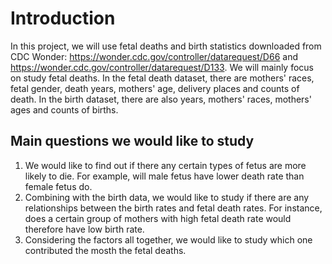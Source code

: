 # Introduction
In this project, we will use fetal deaths and birth statistics downloaded from CDC Wonder: https://wonder.cdc.gov/controller/datarequest/D66 and https://wonder.cdc.gov/controller/datarequest/D133. We will mainly focus on study fetal deaths. In the fetal death dataset, there are mothers' races, fetal gender, death years, mothers' age, delivery places and counts of death. In the birth dataset, there are also years, mothers' races, mothers' ages and counts of births.

## Main questions we would like to study
1. We would like to find out if there any certain types of fetus are more likely to die. For example, will male fetus have lower death rate than female fetus do.
2. Combining with the birth data, we would like to study if there are any relationships between the birth rates and fetal death rates. For instance, does a certain group of mothers with high fetal death rate would therefore have low birth rate.
3. Considering the factors all together, we would like to study which one contributed the mosth the fetal deaths.
